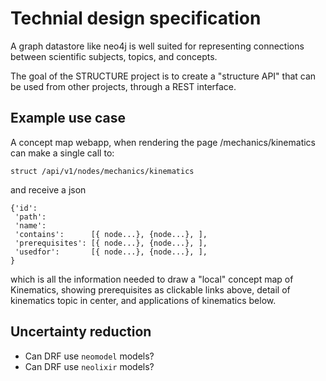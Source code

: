 
Technial design specification
=============================

A graph datastore like neo4j is well suited for representing connections
between scientific subjects, topics, and concepts.

The goal of the STRUCTURE project is to create a "structure API" that can
be used from other projects, through a REST interface.


Example use case
----------------

A concept map webapp, when rendering the page /mechanics/kinematics can make
a single call to:

    struct /api/v1/nodes/mechanics/kinematics

and receive a json 

    {'id':
     'path':
     'name':
     'contains':      [{ node...}, {node...}, ],
     'prerequisites': [{ node...}, {node...}, ],
     'usedfor':       [{ node...}, {node...}, ],
    }

which is all the information needed to draw a "local" concept map of Kinematics,
showing prerequisites as clickable links above,
detail of kinematics topic in center, and applications of kinematics below.




Uncertainty reduction
---------------------
  - Can DRF use `neomodel` models?
  - Can DRF use `neolixir` models?


